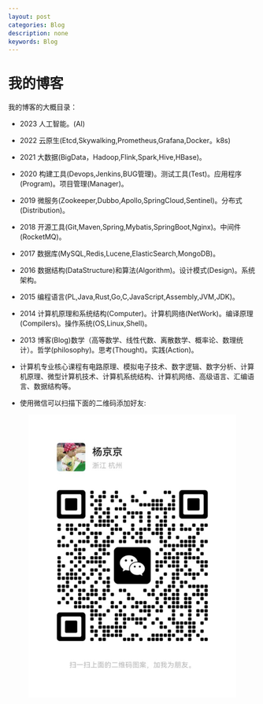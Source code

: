 ```yaml
---
layout: post
categories: Blog
description: none
keywords: Blog
---
```

# 我的博客
我的博客的大概目录：
- 2023   人工智能。(AI)
- 2022   云原生(Etcd,Skywalking,Prometheus,Grafana,Docker。k8s)
- 2021   大数据(BigData，Hadoop,Flink,Spark,Hive,HBase)。
- 2020   构建工具(Devops,Jenkins,BUG管理)。测试工具(Test)。应用程序(Program)。项目管理(Manager)。
- 2019   微服务(Zookeeper,Dubbo,Apollo,SpringCloud,Sentinel)。分布式(Distribution)。
- 2018   开源工具(Git,Maven,Spring,Mybatis,SpringBoot,Nginx)。中间件(RocketMQ)。
- 2017   数据库(MySQL,Redis,Lucene,ElasticSearch,MongoDB)。
- 2016   数据结构(DataStructure)和算法(Algorithm)。设计模式(Design)。系统架构。
- 2015   编程语言(PL,Java,Rust,Go,C,JavaScript,Assembly,JVM,JDK)。
- 2014   计算机原理和系统结构(Computer)。计算机网络(NetWork)。编译原理(Compilers)。操作系统(OS,Linux,Shell)。
- 2013   博客(Blog)数学（高等数学、线性代数、离散数学、概率论、数理统计）。哲学(philosophy)。思考(Thought)。实践(Action)。

- 计算机专业核心课程有电路原理、模拟电子技术、数字逻辑、数字分析、计算机原理、微型计算机技术、计算机系统结构、计算机网络、高级语言、汇编语言、数据结构等。



- 使用微信可以扫描下面的二维码添加好友:


<center>
    <img src="/assets/images/qrcode.jpg" alt="picture not found" style="zoom:80%;" />
    <br>
</center>
